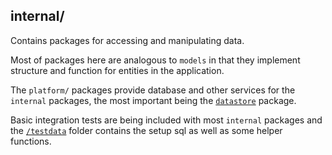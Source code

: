 ## internal/

Contains packages for accessing and manipulating data.

Most of packages here are analogous to `models` in that they implement
structure and function for entities in the application.

The `platform/` packages provide database and other services for the
`internal` packages, the most important being the
[`datastore`](/internal/platform/datastore) package.

Basic integration tests are being included with most `internal` packages
 and the [`/testdata`](/testdata) folder contains the setup
 sql as well as some helper functions.








 
 